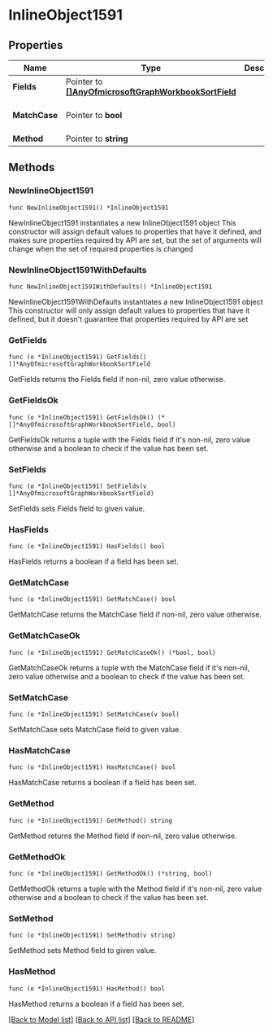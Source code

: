 # InlineObject1591

## Properties

Name | Type | Description | Notes
------------ | ------------- | ------------- | -------------
**Fields** | Pointer to [**[]AnyOfmicrosoftGraphWorkbookSortField**](AnyOfmicrosoftGraphWorkbookSortField.md) |  | [optional] 
**MatchCase** | Pointer to **bool** |  | [optional] [default to false]
**Method** | Pointer to **string** |  | [optional] 

## Methods

### NewInlineObject1591

`func NewInlineObject1591() *InlineObject1591`

NewInlineObject1591 instantiates a new InlineObject1591 object
This constructor will assign default values to properties that have it defined,
and makes sure properties required by API are set, but the set of arguments
will change when the set of required properties is changed

### NewInlineObject1591WithDefaults

`func NewInlineObject1591WithDefaults() *InlineObject1591`

NewInlineObject1591WithDefaults instantiates a new InlineObject1591 object
This constructor will only assign default values to properties that have it defined,
but it doesn't guarantee that properties required by API are set

### GetFields

`func (o *InlineObject1591) GetFields() []*AnyOfmicrosoftGraphWorkbookSortField`

GetFields returns the Fields field if non-nil, zero value otherwise.

### GetFieldsOk

`func (o *InlineObject1591) GetFieldsOk() (*[]*AnyOfmicrosoftGraphWorkbookSortField, bool)`

GetFieldsOk returns a tuple with the Fields field if it's non-nil, zero value otherwise
and a boolean to check if the value has been set.

### SetFields

`func (o *InlineObject1591) SetFields(v []*AnyOfmicrosoftGraphWorkbookSortField)`

SetFields sets Fields field to given value.

### HasFields

`func (o *InlineObject1591) HasFields() bool`

HasFields returns a boolean if a field has been set.

### GetMatchCase

`func (o *InlineObject1591) GetMatchCase() bool`

GetMatchCase returns the MatchCase field if non-nil, zero value otherwise.

### GetMatchCaseOk

`func (o *InlineObject1591) GetMatchCaseOk() (*bool, bool)`

GetMatchCaseOk returns a tuple with the MatchCase field if it's non-nil, zero value otherwise
and a boolean to check if the value has been set.

### SetMatchCase

`func (o *InlineObject1591) SetMatchCase(v bool)`

SetMatchCase sets MatchCase field to given value.

### HasMatchCase

`func (o *InlineObject1591) HasMatchCase() bool`

HasMatchCase returns a boolean if a field has been set.

### GetMethod

`func (o *InlineObject1591) GetMethod() string`

GetMethod returns the Method field if non-nil, zero value otherwise.

### GetMethodOk

`func (o *InlineObject1591) GetMethodOk() (*string, bool)`

GetMethodOk returns a tuple with the Method field if it's non-nil, zero value otherwise
and a boolean to check if the value has been set.

### SetMethod

`func (o *InlineObject1591) SetMethod(v string)`

SetMethod sets Method field to given value.

### HasMethod

`func (o *InlineObject1591) HasMethod() bool`

HasMethod returns a boolean if a field has been set.


[[Back to Model list]](../README.md#documentation-for-models) [[Back to API list]](../README.md#documentation-for-api-endpoints) [[Back to README]](../README.md)


